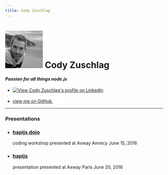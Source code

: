 ```yaml
---
title: Cody Zuschlag
---
```

# ![cody](hapi/images/cody1_bw_100px.jpg) Cody Zuschlag

#### _Passion for all things node.js_

<ul class="nav nav-pills">
  <li>
    <a href="https://fr.linkedin.com/pub/cody-zuschlag/25/8b0/b5b">
      <img src="https://static.licdn.com/scds/common/u/img/webpromo/btn_myprofile_160x33.png" width="160" height="33" border="0" alt="View Cody Zuschlag's profile on LinkedIn">
    </a>
  </li>
  <li><a href="https://github.com/codyzu">view me on GitHub <img src="images/GitHub-Mark-Light-32px.png" /></a></li>
</ul>

---

<div class="panel panel-default">
  <div class="panel-heading">
    <h3 class="panel-title">Presentations</h3>
  </div>
  <div class="panel-body">
    <ul>
      <li><h3><a href="/hapi">hapijs dojo</a></h3> coding workshop presented at Axway Annecy June 15, 2016</li>
      <li><h3><a href="/hapiatlunch">hapijs</a></h3> presentation presented at Axway Paris June 20, 2016</li>
    </ul>
  </div>
</div>
